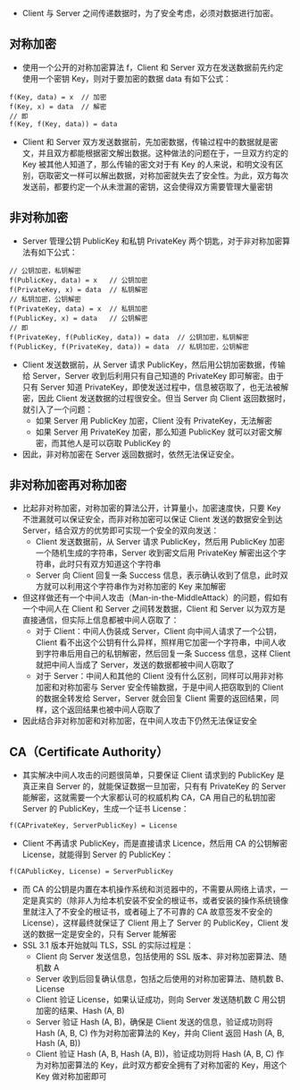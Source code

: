 
* Client 与 Server 之间传递数据时，为了安全考虑，必须对数据进行加密。

## 对称加密

* 使用一个公开的对称加密算法 f，Client 和 Server 双方在发送数据前先约定使用一个密钥 Key，则对于要加密的数据 data 有如下公式：

```
f(Key, data) = x  // 加密
f(Key, x) = data  // 解密
// 即
f(Key, f(Key, data)) = data
```

* Client 和 Server 双方发送数据前，先加密数据，传输过程中的数据就是密文，并且双方都能根据密文解出数据。这种做法的问题在于，一旦双方约定的 Key 被其他人知道了，那么传输的密文对于有 Key 的人来说，和明文没有区别，窃取密文一样可以解出数据，对称加密就失去了安全性。为此，双方每次发送前，都要约定一个从未泄漏的密钥，这会使得双方需要管理大量密钥

## 非对称加密

* Server 管理公钥 PublicKey 和私钥 PrivateKey 两个钥匙，对于非对称加密算法有如下公式：

```
// 公钥加密，私钥解密
f(PublicKey, data) = x   // 公钥加密
f(PrivateKey, x) = data  // 私钥解密
// 私钥加密，公钥解密
f(PrivateKey, data) = x  // 私钥加密
f(PublicKey, x) = data   // 公钥解密
// 即
f(PrivateKey, f(PublicKey, data)) = data  // 公钥加密，私钥解密
f(PublicKey, f(PrivateKey, data)) = data  // 私钥加密，公钥解密
```

* Client 发送数据前，从 Server 请求 PublicKey，然后用公钥加密数据，传输给 Server，Server 收到后利用只有自己知道的 PrivateKey 即可解密。由于只有 Server 知道 PrivateKey，即使发送过程中，信息被窃取了，也无法被解密，因此 Client 发送数据的过程很安全。但当 Server 向 Client 返回数据时，就引入了一个问题：
  * 如果 Server 用 PublicKey 加密，Client 没有 PrivateKey，无法解密
  * 如果 Server 用 PrivateKey 加密，那么知道 PublicKey 就可以对密文解密，而其他人是可以窃取 PublicKey 的
* 因此，非对称加密在 Server 返回数据时，依然无法保证安全。

## 非对称加密再对称加密

* 比起非对称加密，对称加密的算法公开，计算量小，加密速度快，只要 Key 不泄漏就可以保证安全，而非对称加密可以保证 Client 发送的数据安全到达 Server，结合双方的优势即可实现一个安全的双向发送：
  * Client 发送数据前，从 Server 请求 PublicKey，然后用 PublicKey 加密一个随机生成的字符串，Server 收到密文后用 PrivateKey 解密出这个字符串，此时只有双方知道这个字符串
  * Server 向 Client 回复一条 Success 信息，表示确认收到了信息，此时双方就可以利用这个字符串作为对称加密的 Key 来加解密
* 但这样做还有一个中间人攻击（Man-in-the-MiddleAttack）的问题，假如有一个中间人在 Client 和 Server 之间转发数据，Client 和 Server 以为双方是直接通信，但实际上信息都被中间人窃取了：
  * 对于 Client：中间人伪装成 Server，Client 向中间人请求了一个公钥，Client 看不出这个公钥有什么异样，照样用它加密一个字符串，中间人收到字符串后用自己的私钥解密，然后回复一条 Success 信息，这样 Client 就把中间人当成了 Server，发送的数据都被中间人窃取了
  * 对于 Server：中间人和其他的 Client 没有什么区别，同样可以用非对称加密和对称加密与 Server 安全传输数据，于是中间人把窃取到的 Client 的数据全转发给 Server，Server 就会回复 Client 需要的返回结果，同样，这个返回结果也被中间人窃取了
* 因此结合非对称加密和对称加密，在中间人攻击下仍然无法保证安全

## CA（Certificate Authority）

* 其实解决中间人攻击的问题很简单，只要保证 Client 请求到的 PublicKey 是真正来自 Server 的，就能保证数据一旦加密，只有有 PrivateKey 的 Server 能解密，这就需要一个大家都认可的权威机构 CA，CA 用自己的私钥加密 Server 的 PublicKey，生成一个证书 License：

```
f(CAPrivateKey, ServerPublicKey) = License
```

* Client 不再请求 PublicKey，而是直接请求 Licence，然后用 CA 的公钥解密 License，就能得到 Server 的 PublicKey：

```
f(CAPublicKey, License) = ServerPublicKey
```

* 而 CA 的公钥是内置在本机操作系统和浏览器中的，不需要从网络上请求，一定是真实的（除非人为给本机安装不安全的根证书，或者安装的操作系统镜像里就注入了不安全的根证书，或者碰上了不可靠的 CA 故意签发不安全的 License），这样最终就保证了 Client 用上了 Server 的 PublicKey，Client 发送的数据一定是安全的，只有 Server 能解密
* SSL 3.1 版本开始就叫 TLS，SSL 的实际过程是：
  * Client 向 Server 发送信息，包括使用的 SSL 版本、非对称加密算法、随机数 A
  * Server 收到后回复确认信息，包括之后使用的对称加密算法、随机数 B、License
  * Client 验证 License，如果认证成功，则向 Server 发送随机数 C 用公钥加密的结果、Hash (A, B)
  * Server 验证 Hash (A, B)，确保是 Client 发送的信息，验证成功则将 Hash (A, B, C) 作为对称加密算法的 Key，并向 Client 返回 Hash (A, B, Hash (A, B))
  * Client 验证  Hash (A, B, Hash (A, B))，验证成功则将 Hash (A, B, C) 作为对称加密算法的 Key，此时双方都安全拥有了对称加密的 Key，用这个 Key 做对称加密即可
